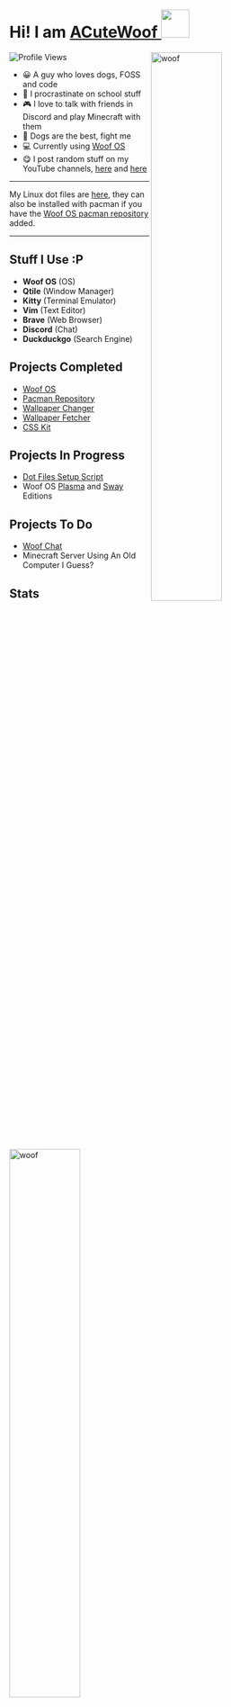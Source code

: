 # Hi! I am [ACuteWoof ](https:/acutewoof.github.io/) <img width="50px" src="https://external-content.duckduckgo.com/iu/?u=https%3A%2F%2Fi.pinimg.com%2Foriginals%2F76%2F4d%2Faf%2F764dafb1db8f39fc0f67baeee437895d.gif&f=1&nofb=1">

![Profile Views](https://api.ghprofile.me/view?username=acutewoof&color=2E3440&label=profile_views)
<a href="https://github.com/ACuteWoof">
<img align="right" width="50%" src="https://external-content.duckduckgo.com/iu/?u=https%3A%2F%2Fi.pinimg.com%2Foriginals%2Fe1%2F49%2F4f%2Fe1494f4fab6524ee9d314f2eaa63f9c1.gif&f=1&nofb=1" alt="woof" />
</a>

- 😀 A guy who loves dogs, FOSS and code
- 🦥 I procrastinate on school stuff
- 🎮 I love to talk with friends in Discord and play Minecraft with them
- 🐶 Dogs are the best, fight me
- 💻 Currently using [Woof OS](https://woof-os.github.io)
- 😋 I post random stuff on my YouTube channels, [here](https://youtube.com/acodingwoof) and [here](https://youtube.com/acutewoof)

---

My Linux dot files are [here](https://github.com/acutewoof/dot-files), they can also be installed with pacman if you have the [Woof OS pacman repository](https://woof-os.github.io/woof-pacman-repo) added.

---

<img align="left" width="50%" src="https://external-content.duckduckgo.com/iu/?u=https%3A%2F%2Fmedia.giphy.com%2Fmedia%2FKeQJaXuGvio5yrBWka%2Fgiphy.gif&f=1&nofb=1" alt="woof" />

## Stuff I Use :P

- **Woof OS** (OS)
- **Qtile** (Window Manager)
- **Kitty** (Terminal Emulator)
- **Vim** (Text Editor)
- **Brave** (Web Browser)
- **Discord** (Chat)
- **Duckduckgo** (Search Engine)

## Projects Completed

- [Woof OS](https://woof-os.github.io)
- [Pacman Repository](https://woof-os.github.io/woof-pacman-repo)
- [Wallpaper Changer](https://github.com/acutewoof/wallpaper-changer)
- [Wallpaper Fetcher](https://github.com/acutewoof/fetch-walls)
- [CSS Kit](https://github.com/acutewoof/minimalist-css-kit)

## Projects In Progress

- [Dot Files Setup Script](https://github.com/acutewoof/dot-files)
- Woof OS [Plasma](https://github.com/woof-os/iso-profile-plasma) and [Sway](https://github.com/woof-os/iso-profile-sway) Editions

## Projects To Do

- [Woof Chat](https://github.com/acutewoof/woof-chat-docs)
- Minecraft Server Using An Old Computer I Guess?

## Stats

<img width="100%" src="https://github-readme-stats.vercel.app/api?username=ACuteWoof&show_icons=true&theme=nord">

## Trophies

<img src="https://github-profile-trophy.vercel.app/?username=acutewoof&theme=nord&no-frame=true&margin-w=20">
